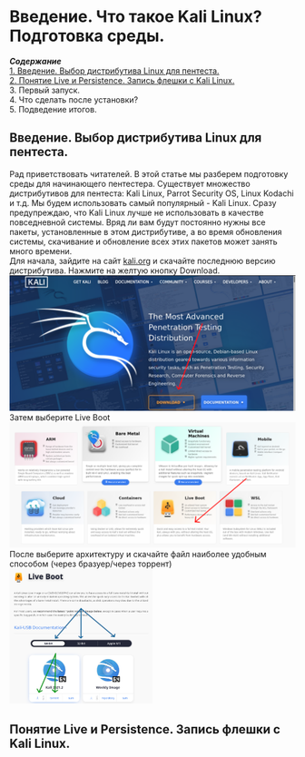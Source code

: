 <h1>Введение. Что такое Kali Linux? Подготовка среды.</h1>

<b><i>Содержание</i></b><br>
<a href="#introduction">1. Введение. Выбор дистрибутива Linux для пентеста.</a><br>
<a href="#usb">2. Понятие Live и Persistence. Запись флешки с Kali Linux.</a><br>
3. Первый запуск.<br>
4. Что сделать после установки?<br>
5. Подведение итогов.<br>

<p><a name="introduction"></a></p>
<h2>Введение. Выбор дистрибутива Linux для пентеста.</h2>
Рад приветствовать читателей. В этой статье мы разберем подготовку среды для начинающего пентестера. 
Существует множество дистрибутивов для пентеста: Kali Linux, Parrot Security OS, Linux Kodachi и т.д. Мы
будем использовать самый популярный - Kali Linux. Сразу предупреждаю, что Kali Linux лучше не использовать
в качестве повседневной системы. Вряд ли вам будут постоянно нужны все пакеты, установленные в этом
дистрибутиве, а во время обновления системы, скачивание и обновление всех этих пакетов может занять
много времени.<br>
Для начала, зайдите на сайт <a href="https://kali.org">kali.org</a> и скачайте последнюю версию дистрибутива.
Нажмите на желтую кнопку Download.
<img src="downloadingkali1.png">
Затем выберите Live Boot
<img src="downloadingkali2.png">
После выберите архитектуру и скачайте файл наиболее удобным способом (через бразуер/через торрент)
<img src="downloadingkali3.png" width="50%" height="50%">

<p><a name="usb"></a></p>
<h2>Понятие Live и Persistence. Запись флешки с Kali Linux.</h2>
